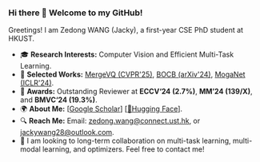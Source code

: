 ### Hi there 👋 Welcome to my GitHub!

Greetings! I am Zedong WANG (Jacky), a first-year CSE PhD student at HKUST. 
- 🎓 **Research Interests:** Computer Vision and Efficient Multi-Task Learning.
- 📑 **Selected Works:** [MergeVQ (CVPR'25)](https://huggingface.co/papers/2504.00999), [BOCB (arXiv'24)](https://huggingface.co/papers/2410.06373), [MogaNet (ICLR'24)](https://arxiv.org/abs/2211.03295).
- 🏅 **Awards:** Outstanding Reviewer at **ECCV‘24 (2.7%)**, **MM’24 (139/X)**, and **BMVC‘24 (19.3%)**.
- 🌍 **About Me:** [[Google Scholar](https://scholar.google.com/citations?hl=en&user=CEJ4pugAAAAJ)] [[🤗Hugging Face](https://huggingface.co/ZedongWangAI)].
- 🔍 **Reach Me:** Email: zedong.wang@connect.ust.hk, or jackywang28@outlook.com.
- 🤝 I am looking to long-term collaboration on multi-task learning, multi-modal learning, and optimizers. Feel free to contact me!
<div align="center">
